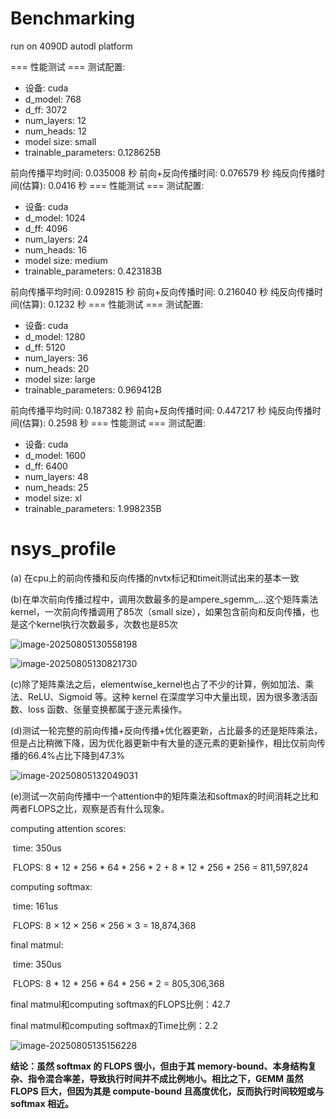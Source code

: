 # Benchmarking

run on 4090D autodl platform

=== 性能测试 ===
测试配置:

- 设备: cuda
- d_model: 768
- d_ff: 3072
- num_layers: 12
- num_heads: 12
- model size: small
- trainable_parameters: 0.128625B

前向传播平均时间: 0.035008 秒
前向+反向传播时间: 0.076579 秒
纯反向传播时间(估算): 0.0416 秒
=== 性能测试 ===
测试配置:

- 设备: cuda
- d_model: 1024
- d_ff: 4096
- num_layers: 24
- num_heads: 16
- model size: medium
- trainable_parameters: 0.423183B

前向传播平均时间: 0.092815 秒
前向+反向传播时间: 0.216040 秒
纯反向传播时间(估算): 0.1232 秒
=== 性能测试 ===
测试配置:

- 设备: cuda
- d_model: 1280
- d_ff: 5120
- num_layers: 36
- num_heads: 20
- model size: large
- trainable_parameters: 0.969412B

前向传播平均时间: 0.187382 秒
前向+反向传播时间: 0.447217 秒
纯反向传播时间(估算): 0.2598 秒
=== 性能测试 ===
测试配置:
- 设备: cuda
- d_model: 1600
- d_ff: 6400
- num_layers: 48
- num_heads: 25
- model size: xl
- trainable_parameters: 1.998235B

# nsys_profile  

(a) 在cpu上的前向传播和反向传播的nvtx标记和timeit测试出来的基本一致

(b)在单次前向传播过程中，调用次数最多的是ampere_sgemm_...这个矩阵乘法kernel，一次前向传播调用了85次（small size），如果包含前向和反向传播，也是这个kernel执行次数最多，次数也是85次

![image-20250805130558198](C:\Users\Sherlock\AppData\Roaming\Typora\typora-user-images\image-20250805130558198.png)

![image-20250805130821730](C:\Users\Sherlock\AppData\Roaming\Typora\typora-user-images\image-20250805130821730.png)

(c)除了矩阵乘法之后，elementwise_kernel也占了不少的计算，例如加法、乘法、ReLU、Sigmoid 等。这种 kernel 在深度学习中大量出现，因为很多激活函数、loss 函数、张量变换都属于逐元素操作。

(d)测试一轮完整的前向传播+反向传播+优化器更新，占比最多的还是矩阵乘法，但是占比稍微下降，因为优化器更新中有大量的逐元素的更新操作，相比仅前向传播的66.4%占比下降到47.3%

![image-20250805132049031](C:\Users\Sherlock\AppData\Roaming\Typora\typora-user-images\image-20250805132049031.png)

(e)测试一次前向传播中一个attention中的矩阵乘法和softmax的时间消耗之比和两者FLOPS之比，观察是否有什么现象。

computing attention scores:

​	time: 350us

​	FLOPS: 8 * 12 * 256 * 64 * 256 * 2 + 8 * 12 * 256 * 256 = 811,597,824

computing softmax: 

​	time: 161us

​	FLOPS: 8   ×   12   ×   256   ×   256   ×   3 = 18,874,368

final matmul: 

​	time: 350us

​	FLOPS: 8 * 12 * 256 * 64 * 256 * 2 = 805,306,368

final matmul和computing softmax的FLOPS比例：42.7

final matmul和computing softmax的Time比例：2.2

![image-20250805135156228](C:\Users\Sherlock\AppData\Roaming\Typora\typora-user-images\image-20250805135156228.png)

**结论：虽然 softmax 的 FLOPS 很小，但由于其 memory-bound、本身结构复杂、指令混合率差，导致执行时间并不成比例地小。相比之下，GEMM 虽然 FLOPS 巨大，但因为其是 compute-bound 且高度优化，反而执行时间较短或与 softmax 相近。**